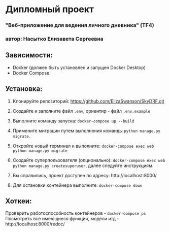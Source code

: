 # Дипломный проект
### "Веб-приложение для ведения личного дневника" (TF4)
### автор: Насытко Елизавета Сергеевна

## Зависимости:
- Docker (должен быть установлен и запущен Docker Desktop)
- Docker Compose


## Установка:

1. Клонируйте репозиторий:
https://github.com/ElizaSwanson/SkyDRF.git

2. Создайте и заполните файл `.env`, ориентир - файл `.env.example`
3. Выполните команду запуска: `docker-compose up --build`
4. Примените миграции путем выполнения команды `python manage.py migrate`.
5. Откройте новый терминал и выполните:
`docker-compose exec web python manage.py migrate`
6. Создайте суперпользователя (опционально):
`docker-compose exec web python manage.py createsuperuser`, далее следуйте инструкциям. 
7. Вы справились, проект доступен по адресу: http://localhost:8000/
8. Для остановки контейнера выполните: ``docker-compose down``

## Хоткеи: 

Проверить работоспособность контейнеров -  `docker-compose ps`
Посмотреть все имеющиеся функции, модели итд - http://localhost:8000/redoc/
```